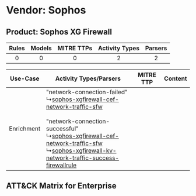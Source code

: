 Vendor: Sophos
==============
Product: Sophos XG Firewall
---------------------------
| Rules | Models | MITRE TTPs | Activity Types | Parsers |
|:-----:|:------:|:----------:|:--------------:|:-------:|
|   0   |   0    |     0      |       2        |    2    |

|  Use-Case  | Activity Types/Parsers    | MITRE TTP | Content    |
|:----------:| ---- | --------- | ---- |
| Enrichment |  "network-connection-failed"<br> ↳[sophos-xgfirewall-cef-network-traffic-sfw](Ps/pC_sophosxgfirewallcefnetworktrafficsfw.md)<br><br> "network-connection-successful"<br> ↳[sophos-xgfirewall-cef-network-traffic-sfw](Ps/pC_sophosxgfirewallcefnetworktrafficsfw.md)<br> ↳[sophos-xgfirewall-kv-network-traffic-success-firewallrule](Ps/pC_sophosxgfirewallkvnetworktrafficsuccessfirewallrule.md)<br> |    | [](RM/r_m_sophos_sophos_xg_firewall_Enrichment.md) |

ATT&CK Matrix for Enterprise
----------------------------
